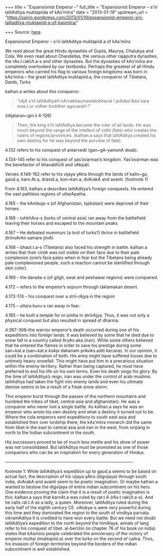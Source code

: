 +++
title = "Expansionist Emperor –"
full_title = "Expansionist Emperor – s’rii lalitAditya muktapiida of kAs’miira"
date = "2013-01-19"
upstream_url = "https://vajrin.wordpress.com/2013/01/19/expansionist-emperor-srii-lalitaditya-muktapiid-a-of-kasmiira/"

+++
Source: [here](https://vajrin.wordpress.com/2013/01/19/expansionist-emperor-srii-lalitaditya-muktapiid-a-of-kasmiira/).

Expansionist Emperor – s’rii lalitAditya muktapiid.a of kAs’miira

We read about the great Hindu dynasties of Gupta, Maurya, Chalukya and
Cola. We even read about Chandellas, the various other rajaputra
dynasties, the rAs.t.rakUt.a-s and other dynasties. But the dynasties of
kAs’miira are completely overlooked by our textbooks. Perhaps the
greatest of all Hindu emperors who carried his flag to various foreign
kingdoms was born in kAs’miira – the great lalitAditya muktapiid.a, the
conqueror of Tibetans, Dards, Turks

kalhan.a writes about this conqueror:

> “rAjA s’rii lalitAdityaH sArvabhaumastatobhavat ! prAdes’ikes’vara
> sras.t.ur vidher buddher agocaraH !”

(rAjataran\~gin.ii 4-126)

> Then, the king s’rii lalitAditya became the ruler of all lands. He was
> much beyond the range of the intellect of vidhi (fate) who creates the
> rulers of regions/provinces. (kalhan.a says that lalitAditya created
> his own destiny for he was beyond the purview of fate).

4.132 refers to his conquest of antarvedii (gan\~gA-yamunA doab).

4.134-145 refer to his conquest of yas’ovarman’s kingdom. Yas’ovarman
was the benefactor of bhavabhUti and vAkpati.

Verses 4.146-162 refer to his vijaya yAtra through the lands of
kalin\~ga, gaud.a, karn.At.a, dravid.a, kon\~kan.a, dvArakA and avanti.
(footnote 1)

From 4.163, kalhan.a describes lalitAditya’s foreign conquests. He
entered the vast pathless regions of uttarApatha.

4.165 – the kAmboja-s (of Afghanistan, tajikistan) were deprived of
their horses.

4.166 – tuhkhAra-s (turks of central asia) ran away from the battlefield
leaving their horses and escaped to the mountain peaks

4.167 – He defeated mummuni (a lord of turks?) thrice in battlefield
(triinvArAn samare jitvA)

4.168 – bhaut.t.a-s (Tibetans) also faced his strength in battle.
kalhan.a writes that their cintA was not visible on their face due to
their pale complexion (one’s face pales when in fear but the Tibetans
being already pale complexioned people, such a reaction cannot be
identified through skin color).

4.169 – the darada-s (of gilgit, swat and peshawar regions) were
conquered.

4.172 – refers to the emperor’s sojourn through taklamakan desert.

4.173-174 – his conquest over a strii-rAjya in the region

4.175 – uttara kuru-s ran away in fear.

4.185 – he built a temple for nr.simha in striirAjya. Thus, it was not
only a physical conquest but also resulted in spread of dharma.

4.367-368–the warrior emperor’s death occurred during one of his
expeditions into foreign lands. It was believed by some that he died due
to snow fall in a country called AryAn.aka (iran). While some others
believed that he entered the flames in order to save his prestige during
some san\~kat.a (san\~kat.e kvApi dahanam prAviks.aditi kecana). In our
opinion, it could be a combination of both. His army might have suffered
losses due to untimely heavy snowfall. This might have put him in a
precarious situation within the enemy territory. Rather than being
captured, he must have preferred to end his life on his own terms. Even
his death sings his glory. By the time of lalitAditya’s reign, iran was
under the control of arab muslims. lalitAditya had taken the fight into
enemy lands and even his ultimate demise seems to be a result of a freak
snow storm.

This emperor burst through the passes of the northern mountains and
humbled the tribes of tibet, central asia and afghanistan). He was a
conqueror who never lost a single battle. As kalhan.a says he was an
emperor who wrote his own destiny and what a destiny it turned out to
be. Where the cola emperors sent expeditions to south east asia and
established their over lordship there, the kAs’miira monarch did the
same from tibet in the east to central asia and iran in the west, from
xinjiang in north to the Indian subcontinent in the south.

His successors proved to be of much less mettle and his show of power
was not consolidated. But lalitAditya must be promoted as one of those
conquerors who can be an inspiration for every generation of Hindus.

——————————————————————————————

footnote 1: While lalitAditya’s expedition up to gaud.a seems to be
based on actual fact, the description of his vijaya yAtra (digvijaya)
through south india, dvArakA and avanti seem to be poetic imagination.
Or maybe kalhan.a wanted to bestow the digvijaya of entire indian
subcontinent on his hero. One evidence proving the claim that it is a
result of poetic imagination is this: kalhan.a says that karnAt.a was
ruled by rat.t.A (rAs.t.rakUt.a-s). And he calls rat.t.A as a lady, a
queen. Moreover, lalitAditya ruled during the early half of the eighth
century CE. cAlukya-s were very powerful during this time and they
dominated the region to the south of vindhya parvata. vikramAditya II is
credited to have won every battle. But we need not doubt lalitAditya’s
expedition to the north beyond the himAlaya. annals of tang refer to his
conquest of tibet. al-berUnii (in chapter 76 of his book on india)
states that kAsmiira people celebrated the anniversary of the victory of
emperor muttai (muktapiid.a) over the turks on the second of caitra.
Thus, his invasion of foreign territories beyond the borders of the
indian subcontinent is well established.

